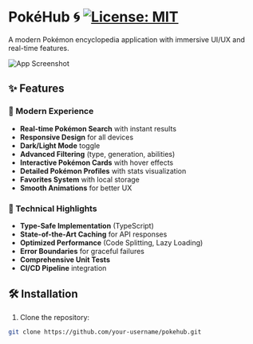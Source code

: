 # PokéHub 🌀 [![License: MIT](https://img.shields.io/badge/License-MIT-yellow.svg)](https://opensource.org/licenses/MIT)

A modern Pokémon encyclopedia application with immersive UI/UX and real-time features.

![App Screenshot](https://via.placeholder.com/800x400.png?text=PokéHub+Screenshot) <!-- Replace with actual screenshot -->

## ✨ Features

### 🌟 Modern Experience
- **Real-time Pokémon Search** with instant results
- **Responsive Design** for all devices
- **Dark/Light Mode** toggle
- **Advanced Filtering** (type, generation, abilities)
- **Interactive Pokémon Cards** with hover effects
- **Detailed Pokémon Profiles** with stats visualization
- **Favorites System** with local storage
- **Smooth Animations** for better UX

### 🚀 Technical Highlights
- **Type-Safe Implementation** (TypeScript)
- **State-of-the-Art Caching** for API responses
- **Optimized Performance** (Code Splitting, Lazy Loading)
- **Error Boundaries** for graceful failures
- **Comprehensive Unit Tests**
- **CI/CD Pipeline** integration

## 🛠️ Installation

1. Clone the repository:
```bash
git clone https://github.com/your-username/pokehub.git

